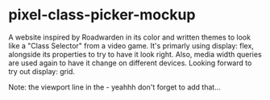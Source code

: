 # pixel-class-picker-mockup

A website inspired by Roadwarden in its color and written themes to look like a "Class Selector" from a video game. It's primarly using display: flex, alongside its properties to try to have it look right. Also, media width queries are used again to have it change on different devices. Looking forward to try out display: grid.

Note: the viewport line in the <head> - yeahhh don't forget to add that...
